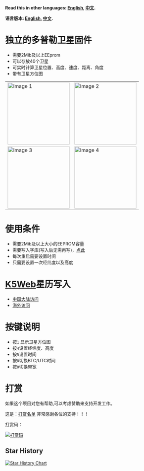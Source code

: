 **Read this in other languages: [English](./README_en.md), [中文](./README.md).**

**语言版本: [English](./README_en.md), [中文](./README.md).**

# 独立的多普勒卫星固件
* 需要2Mib及以上EEprom
* 可以存放40个卫星
* 可实时计算卫星位置、高度、速度、距离、角度
* 带有卫星方位图

  
<table>
  <tr>
    <td><img src="https://github.com/losehu/uv-k5-firmware-custom/releases/download/DPL0.1/img1.png"
 alt="Image 1" width="200" /></td>
    <td><img src="https://github.com/losehu/uv-k5-firmware-custom/releases/download/DPL0.1/img2.png"
 alt="Image 2" width="200" /></td>
  </tr>
  <tr>
    <td><img src="https://github.com/losehu/uv-k5-firmware-custom/releases/download/DPL0.1/img3.png"
 alt="Image 3" width="200" /></td>
    <td><img src="https://github.com/losehu/uv-k5-firmware-custom/releases/download/DPL0.1/img4.png"
 alt="Image 4" width="200" /></td>
  </tr>
</table>

# 使用条件
* 需要2Mib及以上大小的EEPROM容量
* 需要写入字库(写入后无需再写)，[点此](https://k5.vicicode.cn/#/tool/chi)
* 每次重启需要设置时间
* 只需要设置一次经纬度以及高度

# [K5Web](https://k5.vicicode.cn/#/tool/sat2)星历写入
* [中国大陆访问](https://k5.vicicode.cn/#/tool/sat2)
* [海外访问](https://k5.vicicode.com/#/tool/sat2)
  
# 按键说明
* 按`1` 显示卫星方位图
* 按`4`设置经纬度、高度
* 按`5`设置时间
* 按`8`切换BTC/UTC时间
* 按`0`切换带宽



# 打赏

如果这个项目对您有帮助,可以考虑赞助来支持开发工作。

这是：[打赏名单](https://losehu.github.io/payment-codes/#%E6%94%B6%E6%AC%BE%E7%A0%81) 非常感谢各位的支持！！！

打赏码：

[![打赏码](https://github.com/losehu/uv-k5-firmware-chinese/blob/main/payment/show.png)](https://losehu.github.io/payment-codes/)


## Star History

[![Star History Chart](https://api.star-history.com/svg?repos=losehu/uv-k5-firmware-custom&type=Date)](https://star-history.com/#losehu/uv-k5-firmware-custom&Date)

